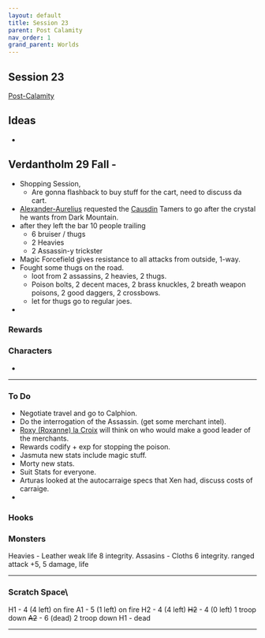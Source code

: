 ```yaml
---
layout: default
title: Session 23
parent: Post Calamity
nav_order: 1
grand_parent: Worlds
---
```

## Session 23
[Post-Calamity](Post-Calamity)

## Ideas
* 
## Verdantholm 29 Fall -
* Shopping Session,
	* Are gonna flashback to buy stuff for the cart, need to discuss da cart.
* [Alexander-Aurelius](Game/Worlds/Post-Calamity/Alexander-Aurelius) requested the [Causdin](Game/Worlds/Post-Calamity/Causdin.md#Causdin) Tamers to go after the crystal he wants from Dark Mountain.
* after they left the bar 10 people trailing
	* 6 bruiser / thugs
	* 2 Heavies
	* 2 Assassin-y trickster
* Magic Forcefield gives resistance to all attacks from outside, 1-way.
* Fought some thugs on the road.
	* loot from 2 assassins, 2 heavies, 2 thugs.
	* Poison bolts, 2 decent maces, 2 brass knuckles, 2 breath weapon poisons, 2 good daggers, 2 crossbows.
	* let for thugs go to regular joes.
* 

### Rewards

### Characters
* 
 ---

### To Do
* Negotiate travel and go to Calphion.
* Do the interrogation of the Assassin. (get some merchant intel).
* [Roxy (Roxanne) la Croix](Game/Worlds/Post-Calamity/Verdantholm#Roxy%20(Roxanne)%20la%20Croix) will think on who would make a good leader of the merchants.
* Rewards codify + exp for stopping the poison.
* Jasmuta new stats include magic stuff.
* Morty new stats.
* Suit Stats for everyone.
* Arturas looked at the autocarraige specs that Xen had, discuss costs of carraige.
* 

### Hooks

### Monsters
Heavies - Leather weak life 8 integrity.
Assasins - Cloths 6 integrity. ranged attack +5, 5 damage, life


---

### Scratch Space\
H1 - 4 (4 left) on fire 
A1 - 5 (1 left) on fire 
H2 - 4 (4 left) 
~~H2~~ - 4 (0 left) 
1 troop down 
~~A2~~ - 6 (dead)
2 troop down
H1 - dead








---